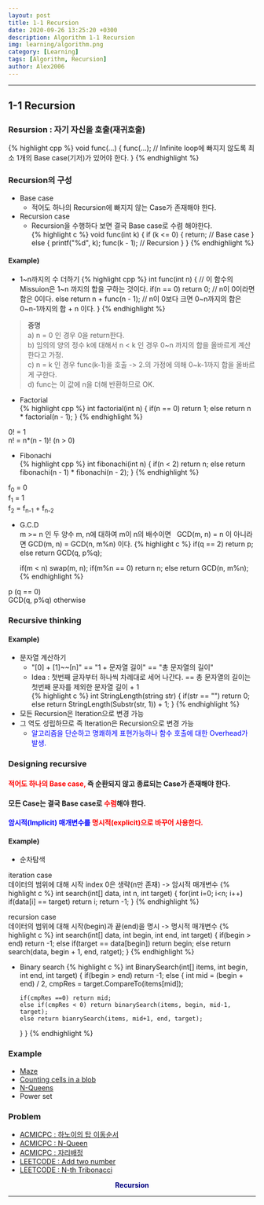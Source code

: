```yaml
---
layout: post
title: 1-1 Recursion
date: 2020-09-26 13:25:20 +0300
description: Algorithm 1-1 Recursion
img: learning/algorithm.png
category: [Learning]
tags: [Algorithm, Recursion]
author: Alex2006
---
```

  
  
------
## 1-1 Recursion   
### Resursion : 자기 자신을 호출(재귀호출)   
{% highlight cpp %}
void func(...) {
    func(...); // Infinite loop에 빠지지 않도록 최소 1개의 Base case(기저)가 있어야 한다.
}
{% endhighlight %}
   
### Recursion의 구성   
* Base case
  * 적어도 하나의 Recursion에 빠지지 않는 Case가 존재해야 한다.   
* Recursion case
  * Recursion을 수행하다 보면 결국 Base case로 수렴 해야한다.   
{% highlight c %}
void func(int k) {
    if (k <= 0) {
        return;      // Base case
    }
    else {
        printf("%d", k);
        func(k - 1); // Recursion
    }
}
{% endhighlight %}    
    
#### Example)
* 1~n까지의 수 더하기
{% highlight cpp %}
int func(int n) {               // 이 함수의 Missuion은 1~n 까지의 합을 구하는 것이다.
   if(n == 0) return 0;         // n이 0이라면 합은 0이다.
   else return n + func(n - 1); // n이 0보다 크면 0~n까지의 합은 0~n-1까지의 합 + n 이다.
}
{% endhighlight %}
> __증명__   
a) n = 0 인 경우 0을 return한다.   
b) 임의의 양의 정수 k에 대해서 n < k 인 경우 0~n 까지의 합을 올바르게 계산한다고 가정.   
c) n = k 인 경우 func(k-1)을 호출 -> 2.의 가정에 의해 0~k-1까지 합을 올바르게 구한다.   
d) func는 이 값에 n을 더해 반환하므로 OK.   
    
    
    
* Factorial   
{% highlight cpp %}
int factorial(int n) {
   if(n == 0) return 1;
   else return n * factorial(n - 1);
}
{% endhighlight %}
> 
0! = 1   
n! = n*(n - 1)! (n > 0)    
    
	
    
* Fibonachi   
{% highlight cpp %}
int fibonachi(int n) {
   if(n < 2) return n;
   else return fibonachi(n - 1) * fibonachi(n - 2);
}
{% endhighlight %}
> 
f<sub>0</sub> = 0    
f<sub>1</sub> = 1   
f<sub>2</sub> = f<sub>n-1</sub> + f<sub>n-2</sub>
    
    
    
* G.C.D  
m >= n 인 두 양수 m, n에 대하여 m이 n의 배수이면   
GCD(m, n) = n 이 아니라면 GCD(m, n) = GCD(n, m%n) 이다.
{% highlight c %}
   if(q == 2) return p;
   else return GCD(q, p%q);
   
   if(m < n) swap(m, n);
   if(m%n == 0) return n;
   else return GCD(n, m%n);
{% endhighlight %}
> 
p (q == 0)    
GCD(q, p%q) otherwise
	
    
### Recursive thinking    
#### Example)
* 문자열 계산하기    
  * "[0] + [1]~~[n]" == "1  + 문자열 길이" == "총 문자열의 길이"    
  * Idea : 첫번째 글자부터 하나씩 차례대로 세어 나간다. == 총 문자열의 길이는 첫번째 문자를 제외한 문자열 길이 + 1    
{% highlight c %}
int StringLength(string str) {
   if(str == "") return 0;
   else return StringLength(Substr(str, 1)) + 1;
}
{% endhighlight %}
* 모든 Recursion은 Iteration으로 변경 가능
* 그 역도 성립하므로 즉 Iteration은 Recursion으로 변경 가능
  * <span style="color:blue">알고리즘을 단순하고 명쾌하게 표현가능하나 함수 호출에 대한 Overhead가 발생.</span>
	
    
### Designing recursive
#### <span style="color:red">적어도 하나의 Base case,</span> 즉 순환되지 않고 종료되는 Case가 존재해야 한다.
#### 모든 Case는 결국 Base case로 <span style="color:red">수렴</span>해야 한다.
#### <span style="color:blue">암시적(Implicit) 매개변수를</span><span style="color:red"> 명시적(explicit)으로 바꾸어 사용한다.</span>
#### Example)
* 순차탐색

>
iteration case    
데이터의 범위에 대해 시작 index 0은 생략(n만 존재) -> 암시적 매개변수
{% highlight c %}
int search(int[] data, int n, int target) {
   for(int i=0; i<n; i++)
      if(data[i] == target) return i;
   return -1;
}
{% endhighlight %}
>
recursion case    
데이터의 범위에 대해 시작(begin)과 끝(end)을 명시 -> 명시적 매개변수
{% highlight c %}
int search(int[] data, int begin, int end, int target) {
   if(begin > end) return -1;
   else if(target == data[begin]) return begin;
   else return search(data, begin + 1, end, ratget);
}
{% endhighlight %}
   
   
* Binary search
{% highlight c %}
int BinarySearch(int[] items, int begin, int end, int target) {
   if(begin > end) return -1;
   else {
      int mid = (begin + end) / 2, cmpRes = target.CompareTo(items[mid]);
	  
	  if(cmpRes ==0) return mid;
	  else if(cmpRes < 0) return binarySearch(items, begin, mid-1, target);
	  else return bianrySearch(items, mid+1, end, target);
   }
}
{% endhighlight %}
    
    
    
### Example
 * [Maze](https://github.com/alex2006-kor/ProblemSolving/blob/master/00_UNCATEGORIZED/maze.markdown)
 * [Counting cells in a blob](https://github.com/alex2006-kor/ProblemSolving/blob/master/00_UNCATEGORIZED/blob.markdown)
 * [N-Queens](https://github.com/alex2006-kor/ProblemSolving/blob/master/00_UNCATEGORIZED/nqueen.markdown)
 * Power set
  
### Problem
 * [ACMICPC : 하노이의 탑 이동순서](https://www.acmicpc.net/problem/11729)
 * [ACMICPC : N-Queen](https://www.acmicpc.net/problem/3344)
 * [ACMICPC : 자리배정](https://www.acmicpc.net/problem/10157)
 * [LEETCODE : Add two number](https://leetcode.com/problems/add-two-numbers/description/)
 * [LEETCODE : N-th Tribonacci](https://leetcode.com/problems/n-th-tribonacci-number/description/)

**<center><span style="color:navy">Recursion</span></center>**  

------
